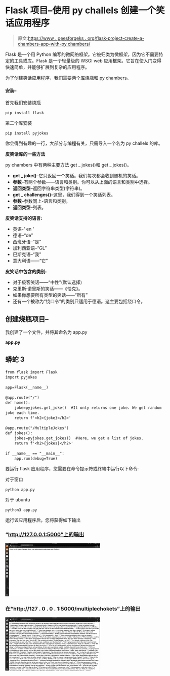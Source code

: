 # Flask 项目–使用 py challels 创建一个笑话应用程序

> 原文:[https://www . geesforgeks . org/flask-project-create-a-chambers-app-with-py chambers/](https://www.geeksforgeeks.org/flask-project-create-a-joke-app-with-pyjokes/)

Flask 是一个用 Python 编写的微网络框架。它被归类为微框架，因为它不需要特定的工具或库。Flask 是一个轻量级的 WSGI web 应用框架。它旨在使入门变得快速简单，并能够扩展到复杂的应用程序。

为了创建笑话应用程序，我们需要两个库烧瓶和 py chambers。

#### **安装–**

首先我们安装烧瓶

```
pip install flask

```

第二个库安装

```
pip install pyjokes

```

你会得到有趣的一行，大部分与编程有关，只需导入一个名为 py challels 的库。

**皮笑话库的一些方法**

py chambers 中有两种主要方法 get _ jokes()和 get _ jokes()。

*   **get _ joke()**–它只返回一个笑话。我们每次都会收到随机的笑话。
*   **参数**–有两个参数——语言和类别。你可以从上面的语言和类别中选择。
*   **返回类型**–返回字符串类型(字符串)。
*   **get _ challenges()**–这里，我们得到一个笑话列表。
*   **参数**–参数同上-语言和类别。
*   **返回类型**–列表。

**皮笑话支持的语言:**

*   英语-' en '
*   德语–“de”
*   西班牙语–“是”
*   加利西亚语–“GL”
*   巴斯克语–“我”
*   意大利语——“它”

**皮笑话中包含的类别:**

*   对于极客笑话——“中性”(默认选择)
*   克里斯·诺里斯的笑话——《恰克》。
*   如果你想要所有类型的笑话——“所有”
*   还有一个被称为“绕口令”的类别只适用于德语。这主要包括绕口令。

## 创建烧瓶项目–

我创建了一个文件，并将其命名为 app.py

**app.py**

## 蟒蛇 3

```
from flask import Flask
import pyjokes

app=Flask(__name__)

@app.route("/")
def home():
    joke=pyjokes.get_joke()  #It only returns one joke. We get random joke each time. 
    return f'<h2>{joke}</h2>'

@app.route("/MultipleJokes")
def jokes():
    jokes=pyjokes.get_jokes()  #Here, we get a list of jokes.  
    return f'<h2>{jokes}</h2>'

if __name__ == "__main__":
    app.run(debug=True)
```

要运行 flask 应用程序，您需要在命令提示符或终端中运行以下命令:

对于窗口

```
python app.py

```

对于 ubuntu

```
python3 app.py

```

运行该应用程序后，您将获得如下输出

### “http://127.0.0.1:5000”上的输出

![](img/94d6aa46da24030d4dd030a268d10c1f.png)

### 在“http://127 . 0 . 0 . 1:5000/multiplechokets”上的输出

![](img/b63cfa82e4f149ac4556603898b591f7.png)
